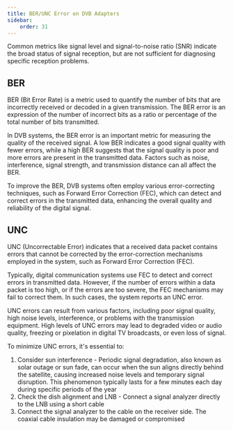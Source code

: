 ```yaml
---
title: BER/UNC Error on DVB Adapters
sidebar:
    order: 31
---
```


Common metrics like signal level and signal-to-noise ratio (SNR) indicate the broad status of signal reception, but are not sufficient for diagnosing specific reception problems.

## BER

BER (Bit Error Rate) is a metric used to quantify the number of bits that are incorrectly received or decoded in a given transmission. The BER error is an expression of the number of incorrect bits as a ratio or percentage of the total number of bits transmitted.

In DVB systems, the BER error is an important metric for measuring the quality of the received signal. A low BER indicates a good signal quality with fewer errors, while a high BER suggests that the signal quality is poor and more errors are present in the transmitted data. Factors such as noise, interference, signal strength, and transmission distance can all affect the BER.

To improve the BER, DVB systems often employ various error-correcting techniques, such as Forward Error Correction (FEC), which can detect and correct errors in the transmitted data, enhancing the overall quality and reliability of the digital signal.

## UNC

UNC (Uncorrectable Error) indicates that a received data packet contains errors that cannot be corrected by the error-correction mechanisms employed in the system, such as Forward Error Correction (FEC).

Typically, digital communication systems use FEC to detect and correct errors in transmitted data. However, if the number of errors within a data packet is too high, or if the errors are too severe, the FEC mechanisms may fail to correct them. In such cases, the system reports an UNC error.

UNC errors can result from various factors, including poor signal quality, high noise levels, interference, or problems with the transmission equipment. High levels of UNC errors may lead to degraded video or audio quality, freezing or pixelation in digital TV broadcasts, or even loss of signal.

To minimize UNC errors, it's essential to:

1. Consider sun interference - Periodic signal degradation, also known as solar outage or sun fade, can occur when the sun aligns directly behind the satellite, causing increased noise levels and temporary signal disruption. This phenomenon typically lasts for a few minutes each day during specific periods of the year
2. Check the dish alignment and LNB - Connect a signal analyzer directly to the LNB using a short cable
3. Connect the signal analyzer to the cable on the receiver side. The coaxial cable insulation may be damaged or compromised
